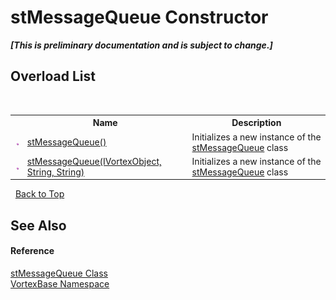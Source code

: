 # stMessageQueue Constructor 
 _**\[This is preliminary documentation and is subject to change.\]**_


## Overload List
&nbsp;<table><tr><th></th><th>Name</th><th>Description</th></tr><tr><td>![Public method](media/pubmethod.gif "Public method")</td><td><a href="M_VortexBase_stMessageQueue__ctor.md">stMessageQueue()</a></td><td>
Initializes a new instance of the <a href="T_VortexBase_stMessageQueue.md">stMessageQueue</a> class</td></tr><tr><td>![Public method](media/pubmethod.gif "Public method")</td><td><a href="M_VortexBase_stMessageQueue__ctor_1.md">stMessageQueue(IVortexObject, String, String)</a></td><td>
Initializes a new instance of the <a href="T_VortexBase_stMessageQueue.md">stMessageQueue</a> class</td></tr></table>&nbsp;
<a href="#stmessagequeue-constructor">Back to Top</a>

## See Also


#### Reference
<a href="T_VortexBase_stMessageQueue.md">stMessageQueue Class</a><br /><a href="N_VortexBase.md">VortexBase Namespace</a><br />